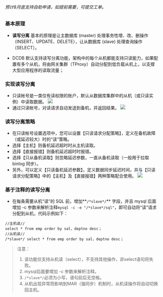 ###### 预计8月底支持自助申请，如提前需要，可提交工单。
### 基本原理
- **读写分离** 基本的原理是让主数据库 (master) 处理事务性增、改、删操作（INSERT、UPDATE、DELETE），让从数据库 (slave) 处理查询操作（SELECT）。

- DCDB 默认支持读写分离功能，架构中的每个从机都能支持只读能力，如果配置有多个从机，将由网关集群（TProxy）自动分配到低负载从机上，以支撑大型应用程序的读取流量；
### 实现读写分离
- 只读帐号是一类仅有读权限的账户，默认从数据库集群中的从机（或只读实例）中读取数据。
![](https://mc.qcloudimg.com/static/img/b3d0c86496bc308807a5c2136edd9fb4/image.png)
- 通过只读帐号，对读请求自动发送到备机，并返回结果。
![](https://mc.qcloudimg.com/static/img/e302e114b8de2b6db5883d927893a6e3/image.png)

### 读写分离策略
- 在只读帐号设置选项中，您可以设置【只读请求分配策略】，定义在备机故障（或延迟较大）时的“读“策略。
 - 选择【主机】则备机延迟超时时从主机读取。
 - 选择【直接报错】则备机延迟超时时报错。
 - 选择【只从备机读取】则忽略延迟参数，一直从备机读取（一般用于拉取 binlog 同步）。
- 另外，可以定义【只读备机延迟参数】，定义数据同步延迟时间，并与【只读请求分配策略】中的【主机】及【直接报错】两种策略配合使用。
![](https://mc.qcloudimg.com/static/img/138f7ac5797c9ca72189d35f694b15e5/image.png)

### 基于注释的读写分离
- 在每条需要从机“读”的 SQL 前，增加**```/*slave*/```** 字段，并且 mysql 后面增加 -c 参数来解析注释```mysql -c -e "/*slave*/sql"```，即可自动将“读”请求分配到从机，代码示例如下：
```
//主机读//
select * from emp order by sal，deptno desc；
//从机读//
/*slave*/ select * from emp order by sal，deptno desc；
```
> 注意：
>1. 该功能仅支持从机读（select），不支持其他操作，非select语句将失败。
>2. mysql后面要增加 -c 参数来解析注释。
>3. ```/*slave*/```必须为小写，语句前后无空格。
>4.  从机出现异常而影响到MAR（强同步）机制时，从机读操作将自动切换回主机。